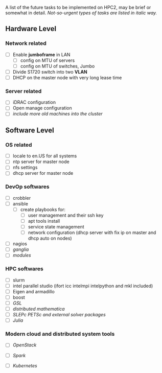A list of the future tasks to be implemented on HPC2, may be brief or somewhat in detail. *Not-so-urgent types of tasks are listed in italic way.*

## Hardware Level

### Network related

- [ ] Enable **jumboframe** in LAN
  - [ ] config on MTU of servers
  - [ ] config on MTU of switches, Jumbo
- [ ] Divide S1720 switch into two **VLAN**
- [ ] DHCP on the master node with very long lease time

### Server related

- [ ] iDRAC configuration
- [ ] Open manage configuration
- [ ] *include more old machines into the cluster*

## Software Level

### OS related

- [ ] locale to en.US for all systems
- [ ] ntp server for master node
- [ ] nfs settings
- [ ] dhcp server for master node

### DevOp softwares

- [ ] crobbler
- [ ] ansible
  - [ ] create playbooks for:
    - [ ] user management and their ssh key
    - [ ] apt tools install
    - [ ] service state management
    - [ ] network configuration (dhcp server with fix ip on master and dhcp auto on nodes)
- [ ] nagios
- [ ] *ganglia*
- [ ] *modules*

### HPC softwares

- [ ] slurm
- [ ] intel parallel studio (ifort icc intelmpi intelpython and mkl included)
- [ ] Eigen and armadillo
- [ ] boost
- [ ] *GSL*
- [ ] *distributed mathematica*
- [ ] *SLEPc PETSc and external solver packages*
- [ ] *Julia*

### Modern cloud and distributed system tools

- [ ] *OpenStack*
- [ ] *Spark*
- [ ] *Kubernetes*

